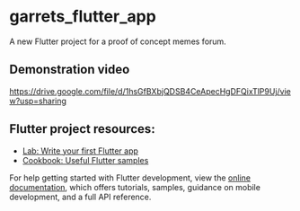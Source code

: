 # garrets_flutter_app

A new Flutter project for a proof of concept memes forum.

## Demonstration video

https://drive.google.com/file/d/1hsGfBXbjQDSB4CeApecHgDFQixTlP9Uj/view?usp=sharing

## Flutter project resources:

- [Lab: Write your first Flutter app](https://docs.flutter.dev/get-started/codelab)
- [Cookbook: Useful Flutter samples](https://docs.flutter.dev/cookbook)

For help getting started with Flutter development, view the
[online documentation](https://docs.flutter.dev/), which offers tutorials,
samples, guidance on mobile development, and a full API reference.
